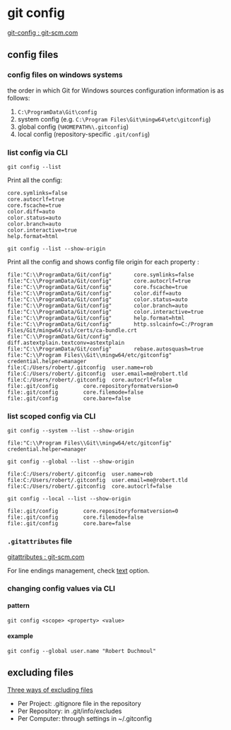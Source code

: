 # git config

[git-config : git-scm.com](https://git-scm.com/docs/git-config)

## config files

### config files on windows systems

the order in which Git for Windows sources configuration information is as follows:

1. `C:\ProgramData\Git\config`
2. system config (e.g. `C:\Program Files\Git\mingw64\etc\gitconfig`)
3. global config (`%HOMEPATH%\.gitconfig`)
4. local config (repository-specific `.git/config`)

### list config via CLI

`git config --list`

Print all the config:
```
core.symlinks=false
core.autocrlf=true
core.fscache=true
color.diff=auto
color.status=auto
color.branch=auto
color.interactive=true
help.format=html
```

`git config --list --show-origin`

Print all the config and shows config file origin for each property :
```
file:"C:\\ProgramData/Git/config"       core.symlinks=false
file:"C:\\ProgramData/Git/config"       core.autocrlf=true
file:"C:\\ProgramData/Git/config"       core.fscache=true
file:"C:\\ProgramData/Git/config"       color.diff=auto
file:"C:\\ProgramData/Git/config"       color.status=auto
file:"C:\\ProgramData/Git/config"       color.branch=auto
file:"C:\\ProgramData/Git/config"       color.interactive=true
file:"C:\\ProgramData/Git/config"       help.format=html
file:"C:\\ProgramData/Git/config"       http.sslcainfo=C:/Program Files/Git/mingw64/ssl/certs/ca-bundle.crt
file:"C:\\ProgramData/Git/config"       diff.astextplain.textconv=astextplain
file:"C:\\ProgramData/Git/config"       rebase.autosquash=true
file:"C:\\Program Files\\Git\\mingw64/etc/gitconfig"    credential.helper=manager
file:C:/Users/robert/.gitconfig  user.name=rob
file:C:/Users/robert/.gitconfig  user.email=me@robert.tld
file:C:/Users/robert/.gitconfig  core.autocrlf=false
file:.git/config        core.repositoryformatversion=0
file:.git/config        core.filemode=false
file:.git/config        core.bare=false
```

### list scoped config via CLI

`git config --system --list --show-origin`

```
file:"C:\\Program Files\\Git\\mingw64/etc/gitconfig"    credential.helper=manager
```

`git config --global --list --show-origin`

```
file:C:/Users/robert/.gitconfig  user.name=rob
file:C:/Users/robert/.gitconfig  user.email=me@robert.tld
file:C:/Users/robert/.gitconfig  core.autocrlf=false
```

`git config --local --list --show-origin`

```
file:.git/config        core.repositoryformatversion=0
file:.git/config        core.filemode=false
file:.git/config        core.bare=false
```

### `.gitattributes` file

[gitattributes : git-scm.com](https://git-scm.com/docs/gitattributes)

For line endings management, check [text](https://git-scm.com/docs/gitattributes#_effects) option.

### changing config values via CLI

#### pattern

`git config <scope> <property> <value>`

#### example

`git config --global user.name "Robert Duchmoul"`

## excluding files

[Three ways of excluding files](http://365git.tumblr.com/post/519016351/three-ways-of-excluding-files)

- Per Project: .gitignore file in the repository
- Per Repository: in .git/info/excludes
- Per Computer: through settings in ~/.gitconfig
